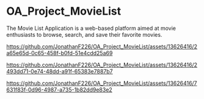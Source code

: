 # OA_Project_MovieList
The Movie List Application is a web-based platform aimed at movie enthusiasts to browse, search, and save their favorite movies.



https://github.com/JonathanF226/OA_Project_MovieList/assets/13626416/2a65e65d-0c65-458f-b0fd-51e4cdd25a69



https://github.com/JonathanF226/OA_Project_MovieList/assets/13626416/2493dd71-0e74-48dd-a91f-65383e7887b7



https://github.com/JonathanF226/OA_Project_MovieList/assets/13626416/7631f83f-0d96-4987-a735-1b82dd9e83e2

